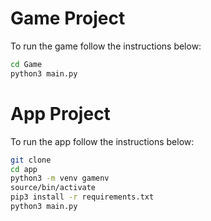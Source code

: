 # Game Project

To run the game follow the instructions below:

```sh
cd Game
python3 main.py
```

# App Project

To run the app follow the instructions below:

```sh
git clone
cd app
python3 -m venv gamenv
source/bin/activate
pip3 install -r requirements.txt
python3 main.py
```